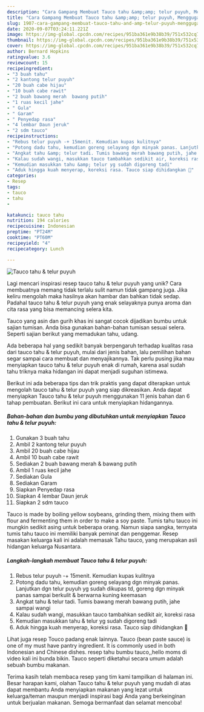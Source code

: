 ```yaml
---
description: "Cara Gampang Membuat Tauco tahu &amp;amp; telur puyuh, Menggugah Selera"
title: "Cara Gampang Membuat Tauco tahu &amp;amp; telur puyuh, Menggugah Selera"
slug: 1907-cara-gampang-membuat-tauco-tahu-and-amp-telur-puyuh-menggugah-selera
date: 2020-09-07T03:24:11.221Z
image: https://img-global.cpcdn.com/recipes/951ba361e9b38b39/751x532cq70/tauco-tahu-telur-puyuh-foto-resep-utama.jpg
thumbnail: https://img-global.cpcdn.com/recipes/951ba361e9b38b39/751x532cq70/tauco-tahu-telur-puyuh-foto-resep-utama.jpg
cover: https://img-global.cpcdn.com/recipes/951ba361e9b38b39/751x532cq70/tauco-tahu-telur-puyuh-foto-resep-utama.jpg
author: Bernard Hopkins
ratingvalue: 3.6
reviewcount: 15
recipeingredient:
- "3 buah tahu"
- "2 kantong telur puyuh"
- "20 buah cabe hijau"
- "10 buah cabe rawit"
- "2 buah bawang merah  bawang putih"
- "1 ruas kecil jahe"
- " Gula"
- " Garam"
- " Penyedap rasa"
- "4 lembar Daun jeruk"
- "2 sdm tauco"
recipeinstructions:
- "Rebus telur puyuh -+ 15menit. Kemudian kupas kulitnya"
- "Potong dadu tahu, kemudian goreng selayang dgn minyak panas. Lanjutkan dgn telur puyuh yg sudah dikupas td, goreng dgn minyak panas sampai berkulit &amp; berwarna kuning keemasan"
- "Angkat tahu &amp; telur tadi. Tumis bawang merah bawang putih, jahe sampai wangi"
- "Kalau sudah wangi, masukkan tauco tambahkan sedikit air, koreksi rasa"
- "Kemudian masukkan tahu &amp; telur yg sudah digoreng tadi"
- "Aduk hingga kuah menyerap, koreksi rasa. Tauco siap dihidangkan 🥰"
categories:
- Resep
tags:
- tauco
- tahu
- 

katakunci: tauco tahu  
nutrition: 194 calories
recipecuisine: Indonesian
preptime: "PT24M"
cooktime: "PT60M"
recipeyield: "4"
recipecategory: Lunch

---
```



![Tauco tahu &amp; telur puyuh](https://img-global.cpcdn.com/recipes/951ba361e9b38b39/751x532cq70/tauco-tahu-telur-puyuh-foto-resep-utama.jpg)

Lagi mencari inspirasi resep tauco tahu &amp; telur puyuh yang unik? Cara membuatnya memang tidak terlalu sulit namun tidak gampang juga. Jika keliru mengolah maka hasilnya akan hambar dan bahkan tidak sedap. Padahal tauco tahu &amp; telur puyuh yang enak selayaknya punya aroma dan cita rasa yang bisa memancing selera kita.

Tauco yang asin dan gurih khas ini sangat cocok dijadikan bumbu untuk sajian tumisan. Anda bisa gunakan bahan-bahan tumisan sesuai selera. Seperti sajian berikut yang memadukan tahu, udang.

Ada beberapa hal yang sedikit banyak berpengaruh terhadap kualitas rasa dari tauco tahu &amp; telur puyuh, mulai dari jenis bahan, lalu pemilihan bahan segar sampai cara membuat dan menyajikannya. Tak perlu pusing jika mau menyiapkan tauco tahu &amp; telur puyuh enak di rumah, karena asal sudah tahu triknya maka hidangan ini dapat menjadi suguhan istimewa.


Berikut ini ada beberapa tips dan trik praktis yang dapat diterapkan untuk mengolah tauco tahu &amp; telur puyuh yang siap dikreasikan. Anda dapat menyiapkan Tauco tahu &amp; telur puyuh menggunakan 11 jenis bahan dan 6 tahap pembuatan. Berikut ini cara untuk menyiapkan hidangannya.

<!--inarticleads1-->

##### Bahan-bahan dan bumbu yang dibutuhkan untuk menyiapkan Tauco tahu &amp; telur puyuh:

1. Gunakan 3 buah tahu
1. Ambil 2 kantong telur puyuh
1. Ambil 20 buah cabe hijau
1. Ambil 10 buah cabe rawit
1. Sediakan 2 buah bawang merah &amp; bawang putih
1. Ambil 1 ruas kecil jahe
1. Sediakan  Gula
1. Sediakan  Garam
1. Siapkan  Penyedap rasa
1. Siapkan 4 lembar Daun jeruk
1. Siapkan 2 sdm tauco


Tauco is made by boiling yellow soybeans, grinding them, mixing them with flour and fermenting them in order to make a soy paste. Tumis tahu tauco ini mungkin sedikit asing untuk beberapa orang. Namun siapa sangka, ternyata tumis tahu tauco ini memiliki banyak peminat dan penggemar. Resep masakan keluarga kali ini adalah memasak Tahu tauco, yang merupakan asli hidangan keluarga Nusantara. 

<!--inarticleads2-->

##### Langkah-langkah membuat Tauco tahu &amp; telur puyuh:

1. Rebus telur puyuh -+ 15menit. Kemudian kupas kulitnya
1. Potong dadu tahu, kemudian goreng selayang dgn minyak panas. Lanjutkan dgn telur puyuh yg sudah dikupas td, goreng dgn minyak panas sampai berkulit &amp; berwarna kuning keemasan
1. Angkat tahu &amp; telur tadi. Tumis bawang merah bawang putih, jahe sampai wangi
1. Kalau sudah wangi, masukkan tauco tambahkan sedikit air, koreksi rasa
1. Kemudian masukkan tahu &amp; telur yg sudah digoreng tadi
1. Aduk hingga kuah menyerap, koreksi rasa. Tauco siap dihidangkan 🥰


Lihat juga resep Touco padang enak lainnya. Tauco (bean paste sauce) is one of my must have pantry ingredient. It is commonly used in both Indonesian and Chinese dishes. resep tahu bumbu tauco,,hello moms di video kali ini bunda bikin. Tauco seperti diketahui secara umum adalah sebuah bumbu makanan. 

Terima kasih telah membaca resep yang tim kami tampilkan di halaman ini. Besar harapan kami, olahan Tauco tahu &amp; telur puyuh yang mudah di atas dapat membantu Anda menyiapkan makanan yang lezat untuk keluarga/teman maupun menjadi inspirasi bagi Anda yang berkeinginan untuk berjualan makanan. Semoga bermanfaat dan selamat mencoba!
